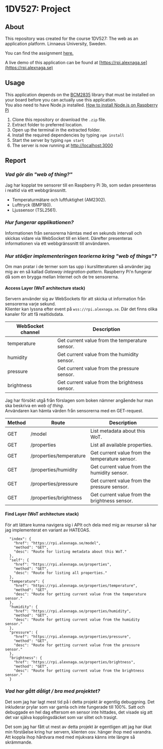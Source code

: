 # 1DV527: Project
## About

This repository was created for the course 1DV527: The web as an application platform.
Linnaeus University, Sweden.

You can find the assignment [here.](https://coursepress.lnu.se/kurs/the-web-as-an-application-platform/examination-3)

A live demo of this application can be found at [https://rpi.alexnaga.se](https://rpi.alexnaga.se)

## Usage

This application depends on the [BCM2835](http://www.airspayce.com/mikem/bcm2835/) library that must be installed on your board before you can actually use this application.  
You also need to have Node.js installed. [How to install Node.js on Raspberry Pi](https://github.com/cncjs/cncjs/wiki/Setup-Guide:-Raspberry-Pi-%7C-Install-Node.js-Manually)

1. Clone this repository or download the `.zip` file.
2. Extract folder to preferred location.
3. Open up the terminal in the extracted folder.
4. Install the required dependencies by typing `npm install`
5. Start the server by typing `npm start`
6. The server is now running at [http://localhost:3000](http://localhost:3000)

## Report

### *Vad gör din "web of thing?"*
Jag har kopplat tre sensorer till en Raspberry Pi 3b, som sedan presenteras i realtid via ett webbgränssnitt.
- Temperaturmätare och luftfuktighet (AM2302).
- Lufttryck (BMP180).
- Ljussensor (TSL2561).

### *Hur fungerar applikationen?*
Informationen från sensorerna hämtas med en sekunds intervall och skickas vidare via WebSocket till en klient. Därefter presenteras informationen via ett webbgränssnitt till användaren.

### *Hur stödjer implementeringen teorierna kring "web of things"?*
Om man pratar i de termer som tas upp i kurslitteraturen så använder jag mig av en så kallad *Gateway integration-pattern*. Raspberry Pi'n fungerar då som en brygga mellan Internet och de tre sensorerna.

#### Access Layer (WoT architecture stack)
Servern använder sig av WebSockets för att skicka ut information från sensorerna varje sekund.  
Klienter kan lyssna efter event på `wss://rpi.alexnaga.se`. Där det finns olika kanaler för att få realtidsdata.
 
| WebSocket channel | Description                                    |
|-------------------|------------------------------------------------|
| temperature       | Get current value from the temperature sensor. |
| humidity          | Get current value from the humidity sensor.    |
| pressure          | Get current value from the pressure sensor.    |
| brightness        | Get current value from the brightness sensor.  |

Jag har försökt utgå från förslagen som boken nämner angående hur man ska beskriva en *web of thing*.  
Användaren kan hämta värden från sensorerna med en GET-request.

| Method | Route                   | Description                                    |
|--------|-------------------------|------------------------------------------------|
| GET    | /model                  | List metadata about this WoT.                  |
| GET    | /properties             | List all available properties.                 |
| GET    | /properties/temperature | Get current value from the temperature sensor. |
| GET    | /properties/humidity    | Get current value from the humidity sensor.    |
| GET    | /properties/pressure    | Get current value from the pressure sensor.    |
| GET    | /properties/brightness  | Get current value from the brightness sensor.  |

#### Find Layer (WoT architecture stack)
För att lättare kunna navigera sig i APIt och dela med mig av resurser så har jag implementerat en variant av HATEOAS.

```
  "index": {
    "href": "https://rpi.alexnaga.se/model",
    "method": "GET",
    "desc": "Route for listing metadata about this WoT."
  },
  "self": {
    "href": "https://rpi.alexnaga.se/properties",
    "method": "GET",
    "desc": "Route for listing all properties."
  },
  "temperature": {
    "href": "https://rpi.alexnaga.se/properties/temperature",
    "method": "GET",
    "desc": "Route for getting current value from the temperature sensor."
  },
  "humidity": {
    "href": "https://rpi.alexnaga.se/properties/humidity",
    "method": "GET",
    "desc": "Route for getting current value from the humidity sensor."
  },
  "pressure": {
    "href": "https://rpi.alexnaga.se/properties/pressure",
    "method": "GET",
    "desc": "Route for getting current value from the pressure sensor."
  },
  "brightness": {
    "href": "https://rpi.alexnaga.se/properties/brightness",
    "method": "GET",
    "desc": "Route for getting current value from the brightness sensor."
  }
```

### *Vad har gått dåligt / bra med projektet?*
Det som jag har lagt mest tid på i detta projekt är egentlig debuggning. Det inkluderar prylar som var gamla och inte fungerade till 100%. Satt och debuggade en hel dag eftersom en sensor inte hittades, det visade sig att det var själva kopplingsdäcket som var slitet och trasigt.

Det som jag har fått ut mest av detta projekt är egentligen att jag har ökat min förståelse kring hur servern, klienten osv. hänger ihop med varandra. Att koppla ihop hårdvara med med mjukvara känns inte längre så skrämmande.

